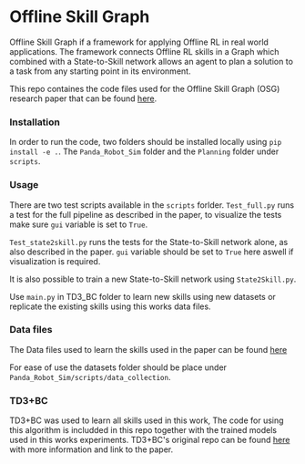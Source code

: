# Offline Skill Graph

Offline Skill Graph if a framework for applying Offline RL in real world applications. The framework connects Offline RL skills in a Graph which combined with a State-to-Skill network allows an agent to plan a solution to a task from any starting point in its environment.
 
This repo containes the code files used for the Offline Skill Graph (OSG) research paper that can be found [here](https://arxiv.org/abs/2306.13630).

### Installation

In order to run the code, two folders should be installed locally using ```pip install -e .```. The ```Panda_Robot_Sim``` folder and the ```Planning``` folder under ```scripts```.

### Usage

There are two test scripts available in the ```scripts``` forlder. ```Test_full.py``` runs a test for the full pipeline as described in the paper, to visualize the tests make sure ```gui``` variable is set to ```True```.

```Test_state2skill.py``` runs the tests for the State-to-Skill network alone, as also described in the paper. ```gui``` variable should be set to ```True``` here aswell if visualization is required.

It is also possible to train a new State-to-Skill network using ```State2Skill.py```.

Use ```main.py``` in TD3_BC folder to learn new skills using new datasets or replicate the existing skills using this works data files. 

### Data files

The Data files used to learn the skills used in the paper can be found [here](https://drive.google.com/drive/folders/1eSHySuRxk0WSG6xuclHlvJX7xDZ8Sp0u?usp=sharing)

For ease of use the datasets folder should be place under ```Panda_Robot_Sim/scripts/data_collection```.

### TD3+BC
TD3+BC was used to learn all skills used in this work, The code for using this algorithm is includded in this repo together with the trained models used in this works experiments. TD3+BC's original repo can be found [here](https://github.com/sfujim/TD3_BC) with more information and link to the paper.